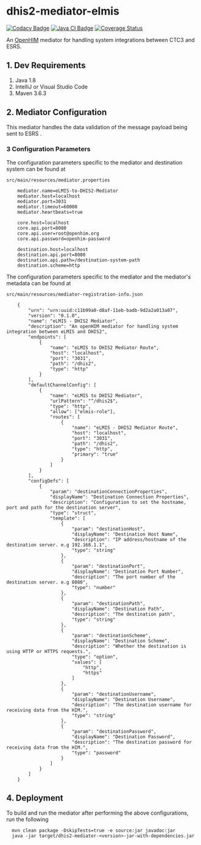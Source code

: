 # dhis2-mediator-elmis


[![Codacy Badge](https://api.codacy.com/project/badge/Grade/eb9fc4b8ee9849d5bd7c6a76bdb33995)](https://app.codacy.com/gh/SoftmedTanzania/dhis2-mediator-elmis?utm_source=github.com&utm_medium=referral&utm_content=SoftmedTanzania/dhis2-mediator-elmis&utm_campaign=Badge_Grade_Settings)
[![Java CI Badge](https://github.com/SoftmedTanzania/dhis2-mediator-elmis/workflows/Java%20CI%20with%20Maven/badge.svg)](https://github.com/SoftmedTanzania/dhis2-mediator-elmis/actions?query=workflow%3A%22Java+CI+with+Maven%22)
[![Coverage Status](https://coveralls.io/repos/github/SoftmedTanzania/dhis2-mediator-elmis/badge.svg?branch=development)](https://coveralls.io/github/SoftmedTanzania/dhis2-mediator-elmis?branch=development)

An [OpenHIM](http://openhim.org/) mediator for handling system integrations between CTC3 and ESRS.

## 1. Dev Requirements

1. Java 1.8
2. IntelliJ or Visual Studio Code
3. Maven 3.6.3

## 2. Mediator Configuration

This mediator handles the data validation of the message payload being sent to ESRS .

### 3 Configuration Parameters

The configuration parameters specific to the mediator and destination system can be found at

`src/main/resources/mediator.properties`

```
    mediator.name=eLMIS-to-DHIS2-Mediator
    mediator.host=localhost
    mediator.port=3031
    mediator.timeout=60000
    mediator.heartbeats=true

    core.host=localhost
    core.api.port=8080
    core.api.user=root@openhim.org
    core.api.password=openhim-password

    destination.host=localhost
    destination.api.port=8080
    destination.api.path=/destination-system-path
    destination.scheme=http
```

The configuration parameters specific to the mediator and the mediator's metadata can be found at

`src/main/resources/mediator-registration-info.json`

```
    {
        "urn": "urn:uuid:c11b99a0-d8af-11eb-badb-9d2a2a013a07",
        "version": "0.1.0",
        "name": "eLMIS - DHIS2 Mediator",
        "description": "An openHIM mediator for handling system integration between eLMIS and DHIS2",
        "endpoints": [
            {
                "name": "eLMIS to DHIS2 Mediator Route",
                "host": "localhost",
                "port": "3031",
                "path": "/dhis2",
                "type": "http"
            }
        ],
        "defaultChannelConfig": [
            {
                "name": "eLMIS to DHIS2 Mediator",
                "urlPattern": "^/dhis2$",
                "type": "http",
                "allow": ["elmis-role"],
                "routes": [
                    {
                        "name": "eLMIS - DHIS2 Mediator Route",
                        "host": "localhost",
                        "port": "3031",
                        "path": "/dhis2",
                        "type": "http",
                        "primary": "true"
                    }
                ]
            }
        ],
        "configDefs": [
            {
                "param": "destinationConnectionProperties",
                "displayName": "Destination Connection Properties",
                "description": "Configuration to set the hostname, port and path for the destination server",
                "type": "struct",
                "template": [
                    {
                        "param": "destinationHost",
                        "displayName": "Destination Host Name",
                        "description": "IP address/hostname of the destination server. e.g 192.168.1.1",
                        "type": "string"
                    },
                    {
                        "param": "destinationPort",
                        "displayName": "Destination Port Number",
                        "description": "The port number of the destination server. e.g 8080",
                        "type": "number"
                    },
                    {
                        "param": "destinationPath",
                        "displayName": "Destination Path",
                        "description": "The destination path",
                        "type": "string"
                    },
                    {
                        "param": "destinationScheme",
                        "displayName": "Destination Scheme",
                        "description": "Whether the destination is using HTTP or HTTPS requests.",
                        "type": "option",
                        "values": [
                            "http",
                            "https"
                        ]
                    },
                    {
                        "param": "destinationUsername",
                        "displayName": "Destination Username",
                        "description": "The destination username for receiving data from the HIM.",
                        "type": "string"
                    },
                    {
                        "param": "destinationPassword",
                        "displayName": "Destination Password",
                        "description": "The destination password for receiving data from the HIM.",
                        "type": "password"
                    }
                ]
            }
        ]
    }
```

## 4. Deployment

To build and run the mediator after performing the above configurations, run the following

```
  mvn clean package -DskipTests=true -e source:jar javadoc:jar
  java -jar target/dhis2-mediator-<version>-jar-with-dependencies.jar
```
